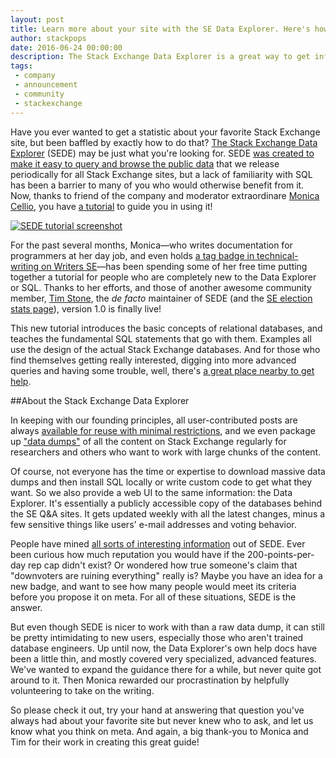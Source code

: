 ```yaml
---
layout: post
title: Learn more about your site with the SE Data Explorer. Here's how!
author: stackpops
date: 2016-06-24 00:00:00
description: The Stack Exchange Data Explorer is a great way to get information about your favorite SE site. Learn how to harness it with our new tutorial!
tags:
 - company
 - announcement
 - community
 - stackexchange
---
```

Have you ever wanted to get a statistic about your favorite Stack Exchange site, but been baffled by exactly how to do that? [The Stack Exchange Data Explorer](http://data.stackexchange.com) (SEDE) may be just what you're looking for. SEDE [was created to make it easy to query and browse the public data](https://blog.stackoverflow.com/2010/06/introducing-stack-exchange-data-explorer/) that we release periodically for all Stack Exchange sites, but a lack of familiarity with SQL has been a barrier to many of you who would otherwise benefit from it. Now, thanks to friend of the company and moderator extraordinare [Monica Cellio](http://stackexchange.com/users/505925/monica-cellio), you have [a tutorial](http://data.stackexchange.com/tutorial) to guide you in using it!

[![SEDE tutorial screenshot][screenshotURL]](http://data.stackexchange.com/tutorial)

For the past several months, Monica&#8212;who writes documentation for programmers at her day job, and even holds [a tag badge in technical-writing on Writers SE](http://writers.stackexchange.com/help/badges/87/technical-writing?userid=1993)&#8212;has been spending some of her free time putting together a tutorial for people who are completely new to the Data Explorer or SQL. Thanks to her efforts, and those of another awesome community member, [Tim Stone](http://stackexchange.com/users/152015/tim-stone), the _de facto_ maintainer of SEDE (and the [SE election stats page](http://elections.stackexchange.com/)), version 1.0 is finally live!

This new tutorial introduces the basic concepts of relational databases, and teaches the fundamental SQL statements that go with them. Examples all use the design of the actual Stack Exchange databases. And for those who find themselves getting really interested, digging into more advanced queries and having some trouble, well, there's [a great place nearby to get help](http://stackoverflow.com/questions/tagged/tsql).

##About the Stack Exchange Data Explorer

In keeping with our founding principles, all user-contributed posts are always [available for reuse with minimal restrictions](http://blog.stackoverflow.com/2009/06/attribution-required/), and we even package up ["data dumps"](https://archive.org/details/stackexchange) of all the content on Stack Exchange regularly for researchers and others who want to work with large chunks of the content. 

Of course, not everyone has the time or expertise to download massive data dumps and then install SQL locally or write custom code to get what they want. So we also provide a web UI to the same information: the Data Explorer. It's essentially a publicly accessible copy of the databases behind the SE Q&A sites. It gets updated weekly with all the latest changes, minus a few sensitive things like users' e-mail addresses and voting behavior.

People have mined [all sorts of interesting information](http://meta.stackexchange.com/questions/49943/interesting-queries-on-data-explorer) out of SEDE. Ever been curious how much reputation you would have if the 200-points-per-day rep cap didn't exist? Or wondered how true someone's claim that "downvoters are ruining everything" really is? Maybe you have an idea for a new badge, and want to see how many people would meet its criteria before you propose it on meta. For all of these situations, SEDE is the answer.

But even though SEDE is nicer to work with than a raw data dump, it can still be pretty intimidating to new users, especially those who aren't trained database engineers. Up until now, the Data Explorer's own help docs have been a little thin, and mostly covered very specialized, advanced features. We've wanted to expand the guidance there for a while, but never quite got around to it. Then Monica rewarded our procrastination by helpfully volunteering to take on the writing.

So please check it out, try your hand at answering that question you've always had about your favorite site but never knew who to ask, and let us know what you think on meta. And again, a big thank-you to Monica and Tim for their work in creating this great guide!


 [screenshotURL]: http://i.stack.imgur.com/Ui7pQ.png
